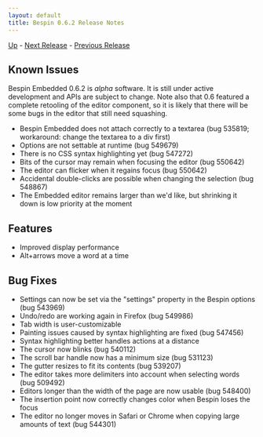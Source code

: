 ```yaml
---
layout: default
title: Bespin 0.6.2 Release Notes
---
```


[Up](index.html) - [Next Release](notes07.html) - [Previous Release](notes061.html)

Known Issues
------------

Bespin Embedded 0.6.2 is *alpha* software. It is still under active development
and APIs are subject to change. Note also that 0.6 featured a complete retooling
of the editor component, so it is likely that there will be some bugs
in the editor that still need squashing.

* Bespin Embedded does not attach correctly to a textarea (bug 535819;
  workaround: change the textarea to a div first)
* Options are not settable at runtime (bug 549679)
* There is no CSS syntax highlighting yet (bug 547272)
* Bits of the cursor may remain when focusing the editor (bug 550642)
* The editor can flicker when it regains focus (bug 550642)
* Accidental double-clicks are possible when changing the selection (bug
  548867)
* The Embedded editor remains larger than we'd like, but shrinking
  it down is low priority at the moment

Features
--------

* Improved display performance
* Alt+arrows move a word at a time

Bug Fixes
---------

* Settings can now be set via the "settings" property in the Bespin options
  (bug 543969)
* Undo/redo are working again in Firefox (bug 549986)
* Tab width is user-customizable
* Painting issues caused by syntax highlighting are fixed (bug 547456)
* Syntax highlighting better handles actions at a distance
* The cursor now blinks (bug 540112)
* The scroll bar handle now has a minimum size (bug 531123)
* The gutter resizes to fit its contents (bug 539207)
* The editor takes more delimiters into account when selecting words (bug
  509492)
* Editors longer than the width of the page are now usable (bug 548400)
* The insertion point now correctly changes color when Bespin loses the focus
* The editor no longer moves in Safari or Chrome when copying large amounts of
  text (bug 544301)

